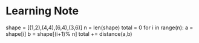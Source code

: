# Learning Note

shape = [(1,2),(4,4),(6,4),(3,6)]
n = len(shape)
total = 0
for i in range(n):
  a = shape[i]
  b = shape[(i+1)% n]
  total += distance(a,b)
